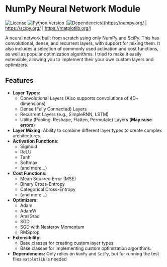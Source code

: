 # NumPy Neural Network Module

[![License](https://img.shields.io/badge/License-MIT-yellow.svg)](https://opensource.org/licenses/MIT)
[![Python Version](https://img.shields.io/badge/python->=3.12.7-blue.svg)](https://www.python.org/downloads/)
[![Dependencies](https://img.shields.io/badge/Dependencies-NumPy%20%7C%20SciPy%20%7C%20Matplotlib-brightgreen.svg)](https://numpy.org/ | https://scipy.org/ | https://matplotlib.org/)

A neural network built from scratch using only NumPy and SciPy. This has convolutional, dense, and recurrent layers, with support for mixing them. It also includes a selection of commonly used activation and cost functions, as well as popular optimization algorithms. I tried to make it easily extensible, allowing you to implement their your own custom layers and optimizers.

## Features

* **Layer Types:**
    * Convolutional Layers (Also supports convolutions of 4D+ dimensions)
    * Dense (Fully Connected) Layers
    * Recurrent Layers (e.g., SimpleRNN, LSTM)
    * Utility (Pooling, Reshape, Flatten, Permutate) Layers (**May raise errors**)
* **Layer Mixing:** Ability to combine different layer types to create complex architectures.
* **Activation Functions:**
    * Sigmoid
    * ReLU
    * Tanh
    * Softmax
    * (and more...)
* **Cost Functions:**
    * Mean Squared Error (MSE)
    * Binary Cross-Entropy
    * Categorical Cross-Entropy
    * (and more...)
* **Optimizers:**
    * Adam
    * AdamW
    * AmsGrad
    * SGD
    * SGD with Nesterov Momentum
    * RMSprop
* **Extensibility:**
    * Base classes for creating custom layer types.
    * Base classes for implementing custom optimization algorithms.
* **Dependencies:** Only relies on `NumPy` and `SciPy`, but for running the test files `matplotlib` is needed
